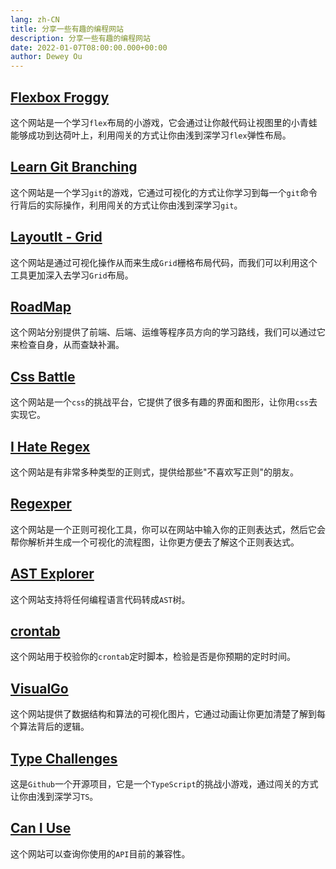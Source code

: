 ```yaml
---
lang: zh-CN
title: 分享一些有趣的编程网站
description: 分享一些有趣的编程网站
date: 2022-01-07T08:00:00.000+00:00
author: Dewey Ou
---
```


## [Flexbox Froggy](https://flexboxfroggy.com/)

这个网站是一个学习`flex`布局的小游戏，它会通过让你敲代码让视图里的小青蛙能够成功到达荷叶上，利用闯关的方式让你由浅到深学习`flex`弹性布局。

## [Learn Git Branching](https://learngitbranching.js.org/?locale=zh_CN)

这个网站是一个学习`git`的游戏，它通过可视化的方式让你学习到每一个`git`命令行背后的实际操作，利用闯关的方式让你由浅到深学习`git`。

## [LayoutIt - Grid](https://grid.layoutit.com/)

这个网站是通过可视化操作从而来生成`Grid`栅格布局代码，而我们可以利用这个工具更加深入去学习`Grid`布局。

## [RoadMap](https://roadmap.sh/)

这个网站分别提供了前端、后端、运维等程序员方向的学习路线，我们可以通过它来检查自身，从而查缺补漏。

## [Css Battle](https://cssbattle.dev/)

这个网站是一个`css`的挑战平台，它提供了很多有趣的界面和图形，让你用`css`去实现它。

## [I Hate Regex](https://ihateregex.io/)

这个网站是有非常多种类型的正则式，提供给那些"不喜欢写正则"的朋友。

## [Regexper](https://regexper.com/)

这个网站是一个正则可视化工具，你可以在网站中输入你的正则表达式，然后它会帮你解析并生成一个可视化的流程图，让你更方便去了解这个正则表达式。

## [AST Explorer](https://astexplorer.net/)

这个网站支持将任何编程语言代码转成`AST`树。

## [crontab](https://crontab.guru/)

这个网站用于校验你的`crontab`定时脚本，检验是否是你预期的定时时间。

## [VisualGo](https://visualgo.net/zh/)

这个网站提供了数据结构和算法的可视化图片，它通过动画让你更加清楚了解到每个算法背后的逻辑。

## [Type Challenges](https://github.com/type-challenges/type-challenges/blob/master/README.zh-CN.md)

这是`Github`一个开源项目，它是一个`TypeScript`的挑战小游戏，通过闯关的方式让你由浅到深学习`TS`。

## [Can I Use](https://caniuse.com/)

这个网站可以查询你使用的`API`目前的兼容性。